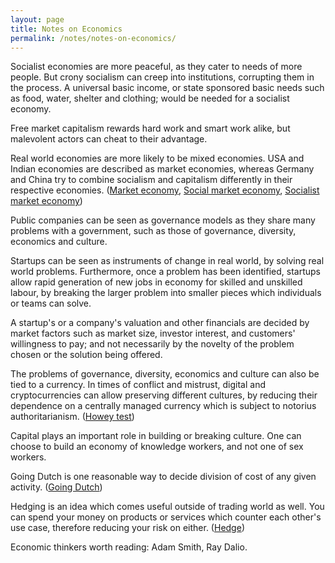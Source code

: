 ```yaml
---
layout: page
title: Notes on Economics
permalink: /notes/notes-on-economics/
---
```


Socialist economies are more peaceful, as they cater to needs of more people.
But crony socialism can creep into institutions, corrupting them in the
process. A universal basic income, or state sponsored basic needs such as
food, water, shelter and clothing; would be needed for a socialist economy.

Free market capitalism rewards hard work and smart work alike, but malevolent
actors can cheat to their advantage.

Real world economies are more likely to be mixed economies. USA and Indian
economies are described as market economies, whereas Germany and China try to
combine socialism and capitalism differently in their respective economies.
([Market economy](https://en.wikipedia.org/wiki/Market_economy),
[Social market economy](https://en.wikipedia.org/wiki/Social_market_economy),
[Socialist market economy](https://en.wikipedia.org/wiki/Socialist_market_economy))

Public companies can be seen as governance models as they share many problems
with a government, such as those of governance, diversity, economics and
culture.

Startups can be seen as instruments of change in real world, by solving real
world problems. Furthermore, once a problem has been identified, startups allow
rapid generation of new jobs in economy for skilled and unskilled labour, by
breaking the larger problem into smaller pieces which individuals or teams can
solve.

A startup's or a company's valuation and other financials are decided by market
factors such as market size, investor interest, and customers' willingness to
pay; and not necessarily by the novelty of the problem chosen or the solution
being offered.

The problems of governance, diversity, economics and culture can also be tied
to a currency. In times of conflict and mistrust, digital and cryptocurrencies
can allow preserving different cultures, by reducing their dependence on a
centrally managed currency which is subject to notorius authoritarianism.
([Howey test](https://www.investopedia.com/terms/h/howey-test.asp))

Capital plays an important role in building or breaking culture. One can
choose to build an economy of knowledge workers, and not one of sex workers.

Going Dutch is one reasonable way to decide division of cost of any given
activity. ([Going Dutch](https://en.wikipedia.org/wiki/Going_Dutch))

Hedging is an idea which comes useful outside of trading world as well. You
can spend your money on products or services which counter each other's use
case, therefore reducing your risk on either.
([Hedge](https://www.investopedia.com/terms/h/hedge.asp))

Economic thinkers worth reading: Adam Smith, Ray Dalio.
